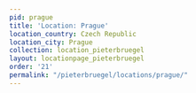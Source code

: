 ```yaml
---
pid: prague
title: 'Location: Prague'
location_country: Czech Republic
location_city: Prague
collection: location_pieterbruegel
layout: locationpage_pieterbruegel
order: '21'
permalink: "/pieterbruegel/locations/prague/"
---
```

